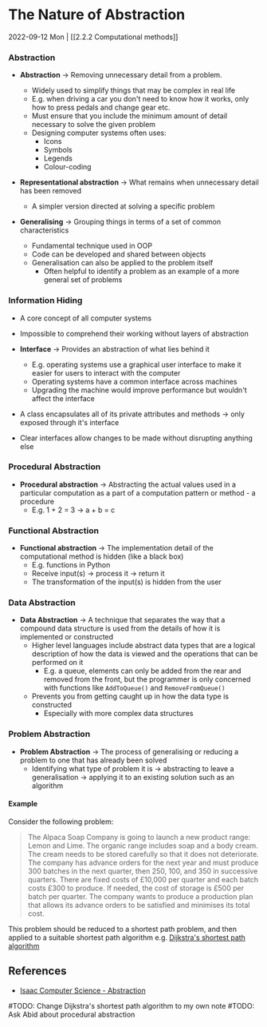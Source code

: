 # The Nature of Abstraction
2022-09-12 Mon | [[2.2.2 Computational methods]]

### Abstraction
- **Abstraction** -> Removing unnecessary detail from a problem.
	- Widely used to simplify things that may be complex in real life
	- E.g. when driving a car you don't need to know how it works, only how to press pedals and change gear etc.
	- Must ensure that you include the minimum amount of detail necessary to solve the given problem
	- Designing computer systems often uses:
		- Icons
		- Symbols
		- Legends
		- Colour-coding

- **Representational abstraction** -> What remains when unnecessary detail has been removed
	- A simpler version directed at solving a specific problem

- **Generalising** -> Grouping things in terms of a set of common characteristics
	- Fundamental technique used in OOP
	- Code can be developed and shared between objects
	- Generalisation can also be applied to the problem itself
		- Often helpful to identify a problem as an example of a more general set of problems

### Information Hiding
- A core concept of all computer systems
- Impossible to comprehend their working without layers of abstraction

- **Interface** -> Provides an abstraction of what lies behind it
	- E.g. operating systems use a graphical user interface to make it easier for users to interact with the computer
	- Operating systems have a common interface across machines
	- Upgrading the machine would improve performance but wouldn't affect the interface

- A class encapsulates all of its private attributes and methods -> only exposed through it's interface
- Clear interfaces allow changes to be made without disrupting anything else


### Procedural Abstraction
- **Procedural abstraction** -> Abstracting the actual values used in a particular computation as a part of a computation pattern or method - a procedure
	- E.g. 1 + 2 = 3 -> a + b = c 

### Functional Abstraction
- **Functional abstraction** -> The implementation detail of the computational method is hidden (like a black box) 
	- E.g. functions in Python
	- Receive input(s) -> process it -> return it
	- The transformation of the input(s) is hidden from the user

### Data Abstraction
- **Data Abstraction** -> A technique that separates the way that a compound data structure is used from the details of how it is implemented or constructed
	- Higher level languages include abstract data types that are a logical description of how the data is viewed and the operations that can be performed on it
		- E.g. a queue, elements can only be added from the rear and removed from the front, but the programmer is only concerned with functions like `AddToQueue()` and `RemoveFromQueue()`
	- Prevents you from getting caught up in how the data type is constructed
		- Especially with more complex data structures

### Problem Abstraction
- **Problem Abstraction** -> The process of generalising or reducing a problem to one that has already been solved
	- Identifying what type of problem it is -> abstracting to leave a generalisation -> applying it to an existing solution such as an algorithm

#### Example
Consider the following problem:
> The Alpaca Soap Company is going to launch a new product range: Lemon and Lime. The organic range includes soap and a body cream. The cream needs to be stored carefully so that it does not deteriorate. The company has advance orders for the next year and must produce 300 batches in the next quarter, then 250, 100, and 350 in successive quarters. There are fixed costs of £10,000 per quarter and each batch costs £300 to produce. If needed, the cost of storage is £500 per batch per quarter. The company wants to produce a production plan that allows its advance orders to be satisfied and minimises its total cost.

This problem should be reduced to a shortest path problem, and then applied to a suitable shortest path algorithm e.g. [Dijkstra's shortest path algorithm](https://isaaccomputerscience.org/concepts/dsa_search_dijkstra)

## References
- [Isaac Computer Science - Abstraction](https://isaaccomputerscience.org/concepts/dsa_ctm_abstraction?examBoard=all&stage=all)

#TODO: Change Dijkstra's shortest path algorithm to my own note
#TODO: Ask Abid about procedural abstraction